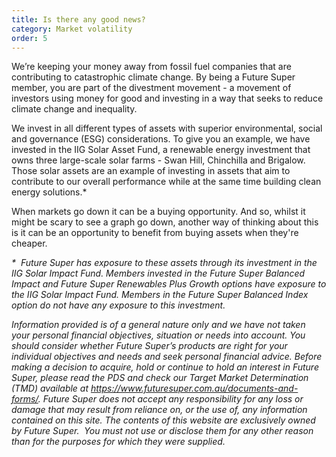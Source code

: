 ```yaml
---
title: Is there any good news?
category: Market volatility
order: 5
---
```


We’re keeping your money away from fossil fuel companies that are contributing to catastrophic climate change. By being a Future Super member, you are part of the divestment movement - a movement of investors using money for good and investing in a way that seeks to reduce climate change and inequality.

We invest in all different types of assets with superior environmental, social and governance (ESG) considerations. To give you an example, we have invested in the IIG Solar Asset Fund, a renewable energy investment that owns three large-scale solar farms - Swan Hill, Chinchilla and Brigalow.  Those solar assets are an example of investing in assets that aim to contribute to our overall performance while at the same time building clean energy solutions.\*

When markets go down it can be a buying opportunity. And so, whilst it might be scary to see a graph go down, another way of thinking about this is it can be an opportunity to benefit from buying assets when they're cheaper.

_\*﻿  Future Super has exposure to these assets through its investment in the IIG Solar Impact Fund. Members invested in the Future Super Balanced Impact and Future Super Renewables Plus Growth options have exposure to the IIG Solar Impact Fund. Members in the Future Super Balanced Index option do not have any exposure to this investment._

_Information provided is of a general nature only and we have not taken your personal financial objectives, situation or needs into account. You should consider whether Future Super’s products are right for your individual objectives and needs and seek personal financial advice. Before making a decision to acquire, hold or continue to hold an interest in Future Super, please read the PDS and check our Target Market Determination (TMD) available at https://www.futuresuper.com.au/documents-and-forms/. Future Super does not accept any responsibility for any loss or damage that may result from reliance on, or the use of, any information contained on this site. The contents of this website are exclusively owned by Future Super.  You must not use or disclose them for any other reason than for the purposes for which they were supplied._
